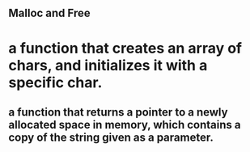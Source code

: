 ## Malloc and Free
# a function that creates an array of chars, and initializes it with a specific char.
## a function that returns a pointer to a newly allocated space in memory, which contains a copy of the string given as a parameter.
